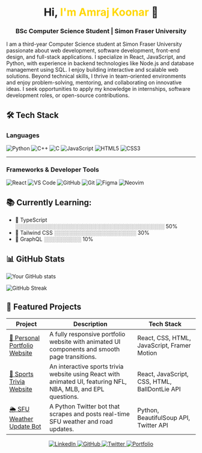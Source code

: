 <h1 align="center">Hi, <span style="color:gold;">I'm Amraj Koonar</span> 👋</h1>

<h3 align="center">BSc Computer Science Student | Simon Fraser University</h3>

I am a third-year Computer Science student at Simon Fraser University passionate about web development, software development, front-end design, and full-stack applications. I specialize in React, JavaScript, and Python, with experience in backend technologies like Node.js and database management using SQL. I enjoy building interactive and scalable web solutions. Beyond technical skills, I thrive in team-oriented environments and enjoy problem-solving, mentoring, and collaborating on innovative ideas. I seek opportunities to apply my knowledge in internships, software development roles, or open-source contributions.

## 🛠️ Tech Stack

### **Languages**
![Python](https://img.shields.io/badge/Python-3776AB?style=for-the-badge&logo=python&logoColor=white)
![C++](https://img.shields.io/badge/C++-00599C?style=for-the-badge&logo=c%2B%2B&logoColor=white)
![C](https://img.shields.io/badge/C-27338e?style=for-the-badge&logo=c&logoColor=white)
![JavaScript](https://img.shields.io/badge/JavaScript-F7DF1E?style=for-the-badge&logo=javascript&logoColor=black)
![HTML5](https://img.shields.io/badge/HTML5-E34F26?style=for-the-badge&logo=html5&logoColor=white)
![CSS3](https://img.shields.io/badge/CSS3-1572B6?style=for-the-badge&logo=css3&logoColor=white)

---

### **Frameworks & Developer Tools**
![React](https://img.shields.io/badge/React-61DAFB?style=for-the-badge&logo=react&logoColor=black)
![VS Code](https://img.shields.io/badge/VS%20Code-007ACC?style=for-the-badge&logo=visual-studio-code&logoColor=white)
![GitHub](https://img.shields.io/badge/GitHub-181717?style=for-the-badge&logo=github&logoColor=white)
![Git](https://img.shields.io/badge/Git-F05032?style=for-the-badge&logo=git&logoColor=white)
![Figma](https://img.shields.io/badge/Figma-F24E1E?style=for-the-badge&logo=figma&logoColor=white)
![Neovim](https://img.shields.io/badge/Neovim-57A143?style=for-the-badge&logo=neovim&logoColor=white)

## 📚 Currently Learning:
- 🔹 TypeScript ░░░░░░░░░░░░░░░░░░░░░░░░░░░░░░░░░░░░░░░░ 50%
- 🔹 Tailwind CSS ░░░░░░░░░░░░░░░░░░░░░░ 30%
- 🔹 GraphQL ░░░░░░░░░░ 10%

## 📊 GitHub Stats
![Your GitHub stats](https://github-readme-stats.vercel.app/api?username=AmrajKoonar&show_icons=true&theme=tokyonight)

![GitHub Streak](https://github-readme-streak-stats.herokuapp.com/?user=AmrajKoonar&theme=tokyonight)

## 🚀 Featured Projects

| **Project** | **Description** | **Tech Stack** |
|------------|---------------|---------------|
| [🎨 Personal Portfolio Website](https://github.com/yourusername/portfolio) | A fully responsive portfolio website with animated UI components and smooth page transitions. | React, CSS, HTML, JavaScript, Framer Motion |
| [🏀 Sports Trivia Website](https://github.com/yourusername/sports-trivia) | An interactive sports trivia website using React with animated UI, featuring NFL, NBA, MLB, and EPL questions. | React, JavaScript, CSS, HTML, BallDontLie API |
| [🌦️ SFU Weather Update Bot](https://github.com/yourusername/sfu-weather-bot) | A Python Twitter bot that scrapes and posts real-time SFU weather and road updates. | Python, BeautifulSoup API, Twitter API |

<p align="center">
  <a href="https://www.linkedin.com/in/amraj-koonar/" target="_blank">
    <img src="https://img.shields.io/badge/LinkedIn-0A66C2?style=for-the-badge&logo=linkedin&logoColor=white" alt="LinkedIn">
  </a>
  <a href="https://github.com/amrajkoonar" target="_blank">
    <img src="https://img.shields.io/badge/GitHub-181717?style=for-the-badge&logo=github&logoColor=white" alt="GitHub">
  </a>
  <a href="https://twitter.com/amrajkoonar" target="_blank">
    <img src="https://img.shields.io/badge/Twitter-1DA1F2?style=for-the-badge&logo=twitter&logoColor=white" alt="Twitter">
  </a>
  <a href="https://amrajkoonar.github.io/" target="_blank">
    <img src="https://img.shields.io/badge/Portfolio-FF5722?style=for-the-badge&logo=web&logoColor=white" alt="Portfolio">
  </a>
</p>


